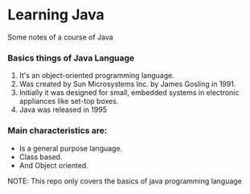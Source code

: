 ﻿# Learning Java

Some notes of a course of Java

### Basics things of Java Language
1. It's an object-oriented programming language.
2. Was created by Sun Microsystems Inc. by James Gosling in 1991.
3. Initially it was designed for small, embedded systems in electronic appliances like set-top boxes.
4. Java was released in 1995

### Main characteristics are:
* Is a general purpose language.
* Class based.
* And Object oriented.

NOTE: This repo only covers the basics of java programming language
